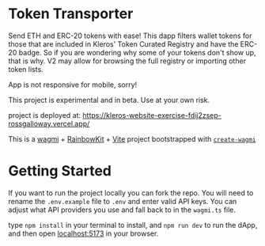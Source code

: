 # Token Transporter

Send ETH and ERC-20 tokens with ease! This dapp filters wallet tokens for those that are included in Kleros' Token Curated Registry and have the ERC-20 badge. So if you are wondering why some of your tokens don't show up, that is why. V2 may allow for browsing the full registry or importing other token lists.

App is not responsive for mobile, sorry!

This project is experimental and in beta. Use at your own risk.

project is deployed at: <https://kleros-website-exercise-fdij2zsep-rossgalloway.vercel.app/>

This is a [wagmi](https://wagmi.sh) + [RainbowKit](https://rainbowkit.com) + [Vite](https://vitejs.dev/) project bootstrapped with [`create-wagmi`](https://github.com/wagmi-dev/wagmi/tree/main/packages/create-wagmi)

# Getting Started

If you want to run the project locally you can fork the repo. You will need to rename the `.env.example` file to `.env` and enter valid API keys. You can adjust what API providers you use and fall back to in the `wagmi.ts` file.

type `npm install` in your terminal to install, and  `npm run dev` to run the dApp, and then open [localhost:5173](http://localhost:5173) in your browser.
